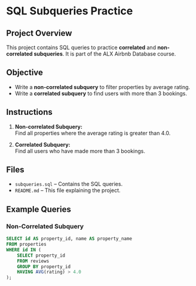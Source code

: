# SQL Subqueries Practice

## Project Overview
This project contains SQL queries to practice **correlated** and **non-correlated subqueries**. It is part of the ALX Airbnb Database course.

## Objective
- Write a **non-correlated subquery** to filter properties by average rating.  
- Write a **correlated subquery** to find users with more than 3 bookings.

## Instructions
1. **Non-correlated Subquery:**  
   Find all properties where the average rating is greater than 4.0.

2. **Correlated Subquery:**  
   Find all users who have made more than 3 bookings.

## Files
- `subqueries.sql` – Contains the SQL queries.  
- `README.md` – This file explaining the project.

## Example Queries

### Non-Correlated Subquery
```sql
SELECT id AS property_id, name AS property_name
FROM properties
WHERE id IN (
    SELECT property_id
    FROM reviews
    GROUP BY property_id
    HAVING AVG(rating) > 4.0
);
